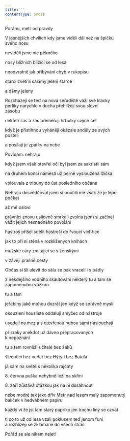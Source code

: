 ```yaml
---
title: ''
contentType: prose
---
```


Poránu, metr od pravdy

V jasnějších chvílích kdy jsme viděli dál než na špičku  
svého nosu

neviděli jsme nic pěkného

nosy bližních blížící se od lesa

neodvratně jak přibývání chyb v rukopisu

starci zvětřili salámy jeleni starce

a dámy jeleny

Rozcházejí se teď na nová seřadiště váží své klacky  
perlíky narychlo v duchu přehlížejí svou slovní  
zásobu

někteří zas a zas přeměřují hrbolky svých čel

když je přistihnou vyhánějí okázale anděly ze svých  
postelí

a posílají je zpátky na nebe

Povídám: nehraju

když jsem však otevřel oči byl jsem za sakristií sám

na druhém konci náměstí už perně vysloužená lžička

vplouvala z tribuny do úst posledního občana

Nehraju dosvědčoval jsem si poučili mě však že je lépe  
počkat

až mě osloví

právníci znovu usilovně smrkali zvolna jsem si začínal  
vážit jejich nesnadného povolání

hastroš přišel sdělit hastroši do řvoucí vichřice

jak to při ní sténá v rozklížených knihách

mužské cáry zmítající se s ženskými

v závěji prašné cesty

Občas si šli ulevit do sálu se pak vraceli i s pádly

z někdejšího vodního skautování některý tu a tam se  
zapomenutou vážkou

tu a tam

jeřabiny jaké mohou dozrát jen když se správně myslí

okouzlení houslisté oddalují smyčec od nástroje

usedají na mez a s otevřenou hubou sami naslouchají

přízraky anekdot už dávno přepracovaných  
k nepoznání

tu a tam rovněž: učitelé bez žáků

šlechtici bez varlat bez Hýty i bez Batula

já sám na světě s několika rajčaty

8\. června puška nehybně leží na skříni

8\. září zůstává otázkou jak na ni dosáhnout

nebe modré tak jako dřív Metr nad lesem malý zapomenutý  
balíček v hedvábném papíru

každý ví že jsi tam starý papriko jen trochu líný se ozvat

ti co to už od lesa vzali poklusem teď jenom funí  
a rozhlížejí se zklamaně do všech stran

Pořád se ale nikam neletí
